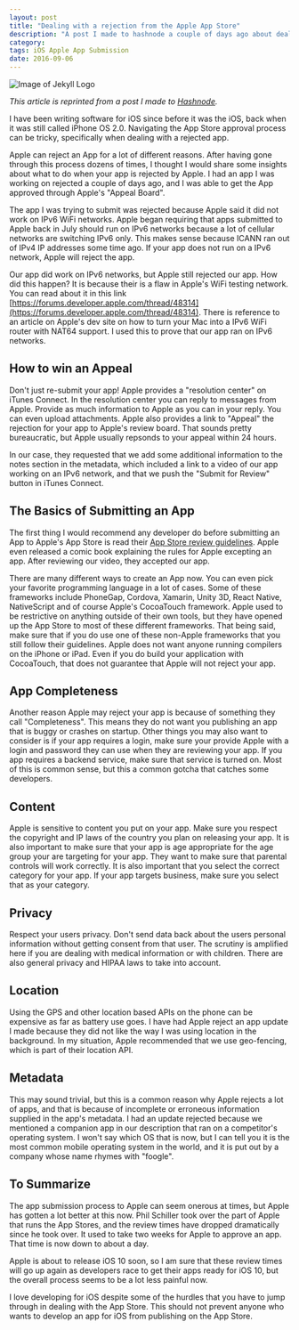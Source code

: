 ```yaml
---
layout: post
title: "Dealing with a rejection from the Apple App Store"
description: "A post I made to hashnode a couple of days ago about dealing with rejection from the iTunes Connect process"
category: 
tags: iOS Apple App Submission
date: 2016-09-06
---
```



![Image of Jekyll Logo](/assets/images/rejectionkitten.png)

*This article is reprinted from a post I made to [Hashnode](https://hashnode.com/post/dealing-with-a-rejection-from-the-apple-app-store-cisp16zu001284g53iqp3lu9d).*

I have been writing software for iOS since before it was the iOS, back when it was still called iPhone OS 2.0. Navigating the App Store approval process can be tricky, specifically when dealing with a rejected app.

Apple can reject an App for a lot of different reasons. After having gone through this process dozens of times, I thought I would share some insights about what to do when your app is rejected by Apple. I had an app I was working on rejected a couple of days ago, and I was able to get the App approved through Apple's "Appeal Board". 

The app I was trying to submit was rejected because Apple said it did not work on IPv6 WiFi networks. Apple began requiring that apps submitted to Apple back in July should run on IPv6 networks because a lot of cellular networks are switching IPv6 only. This makes sense because ICANN ran out of IPv4 IP addresses some time ago. If your app does not run on a IPv6 network, Apple will reject the app.

Our app did work on IPv6 networks, but Apple still rejected our app. How did this happen? It is because their is a flaw in Apple's WiFi testing network. You can read about it in this link [https://forums.developer.apple.com/thread/48314](https://forums.developer.apple.com/thread/48314). There is reference to an article on Apple's dev site on how to turn your Mac into a IPv6 WiFi router with NAT64 support. I used this to prove that our app ran on IPv6 networks.

## How to win an Appeal

Don't just re-submit your app! Apple provides a "resolution center" on iTunes Connect. In the resolution center you can reply to messages from Apple. Provide as much information to Apple as you can in your reply. You can even upload attachments. Apple also provides a link to "Appeal" the rejection for your app to Apple's review board. That sounds pretty bureaucratic, but Apple usually repsonds to your appeal within 24 hours. 

In our case, they requested that we add some additional information to the notes section in the metadata, which included a link to a video of our app working on an IPv6 network, and that we push the "Submit for Review" button in iTunes Connect. 

## The Basics of Submitting an App

The first thing I would recommend any developer do before submitting an App to Apple's App Store is read their [App Store review guidelines](https://developer.apple.com/app-store/review/guidelines/). Apple even released a comic book explaining the rules for Apple excepting an app. After reviewing our video, they accepted our app.

There are many different ways to create an App now. You can even pick your favorite programming language in a lot of cases. Some of these frameworks include PhoneGap, Cordova, Xamarin, Unity 3D, React Native, NativeScript and of course Apple's CocoaTouch framework. Apple used to be restrictive on anything outside of their own tools, but they have opened up the App Store to most of these different frameworks. That being said, make sure that if you do use one of these non-Apple frameworks that you still follow their guidelines. Apple does not want anyone running compilers on the iPhone or iPad. Even if you do build your application with CocoaTouch, that does not guarantee that Apple will not reject your app.

## App Completeness

Another reason Apple may reject your app is because of something they call "Completeness". This means they do not want you publishing an app that is buggy or crashes on startup. Other things you may also want to consider is if your app requires a login, make sure your provide Apple with a login and password they can use when they are reviewing your app. If you app requires a backend service, make sure that service is turned on. Most of this is common sense, but this a common gotcha that catches some developers.

## Content

Apple is sensitive to content you put on your app. Make sure you respect the copyright and IP laws of the country you plan on releasing your app. It is also important to make sure that your app is age appropriate for the age group your are targeting for your app. They want to make sure that parental controls will work correctly. It is also important that you select the correct category for your app. If your app targets business, make sure you select that as your category.

## Privacy

Respect your users privacy. Don't send data back about the users personal information without getting consent from that user. The scrutiny is amplified here if you are dealing with medical information or with children. There are also general privacy and HIPAA laws to take into account.

## Location

Using the GPS and other location based APIs on the phone can be expensive as far as battery use goes. I have had Apple reject an app update I made because they did not like the way I was using location in the background. In my situation, Apple recommended that we use geo-fencing, which is part of their location API.

## Metadata

This may sound trivial, but this is a common reason why Apple rejects a lot of apps, and that is because of incomplete or erroneous information supplied in the app's metadata. I had an update rejected because we mentioned a companion app in our description that ran on a competitor's operating system. I won't say which OS that is now, but I can tell you it is the most common mobile operating system in the world, and it is put out by a company whose name rhymes with "foogle".

## To Summarize

The app submission process to Apple can seem onerous at times, but Apple has gotten a lot better at this now. Phil Schiller took over the part of Apple that runs the App Stores, and the review times have dropped dramatically since he took over. It used to take two weeks for Apple to approve an app. That time is now down to about a day. 

Apple is about to release iOS 10 soon, so I am sure that these review times will go up again as developers race to get their apps ready for iOS 10, but the overall process seems to be a lot less painful now.

I love developing for iOS despite some of the hurdles that you have to jump through in dealing with the App Store. This should not prevent anyone who wants to develop an app for iOS from publishing on the App Store.